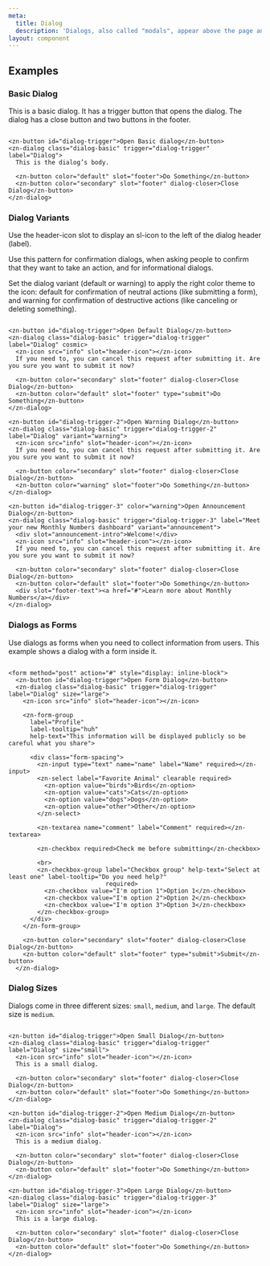 ```yaml
---
meta:
  title: Dialog
  description: 'Dialogs, also called "modals", appear above the page and require the users immediate attention.'
layout: component
---
```


## Examples

### Basic Dialog

This is a basic dialog. It has a trigger button that opens the dialog. The dialog has a close button and two buttons in
the footer.

```html:preview

<zn-button id="dialog-trigger">Open Basic dialog</zn-button>
<zn-dialog class="dialog-basic" trigger="dialog-trigger" label="Dialog">
  This is the dialog’s body.

  <zn-button color="default" slot="footer">Do Something</zn-button>
  <zn-button color="secondary" slot="footer" dialog-closer>Close Dialog</zn-button>
</zn-dialog>
```

### Dialog Variants

Use the header-icon slot to display an sl-icon to the left of the dialog header (label).

Use this pattern for confirmation dialogs, when asking people to confirm that they want to take an action, and for
informational dialogs.

Set the dialog variant (default or warning) to apply the right color theme to the icon: default for confirmation of
neutral actions (like submitting a form), and warning for confirmation of destructive actions (like canceling or
deleting something).

```html:preview

<zn-button id="dialog-trigger">Open Default Dialog</zn-button>
<zn-dialog class="dialog-basic" trigger="dialog-trigger" label="Dialog" cosmic>
  <zn-icon src="info" slot="header-icon"></zn-icon>
  If you need to, you can cancel this request after submitting it. Are you sure you want to submit it now?

  <zn-button color="secondary" slot="footer" dialog-closer>Close Dialog</zn-button>
  <zn-button color="default" slot="footer" type="submit">Do Something</zn-button>
</zn-dialog>

<zn-button id="dialog-trigger-2">Open Warning Dialog</zn-button>
<zn-dialog class="dialog-basic" trigger="dialog-trigger-2" label="Dialog" variant="warning">
  <zn-icon src="info" slot="header-icon"></zn-icon>
  If you need to, you can cancel this request after submitting it. Are you sure you want to submit it now?

  <zn-button color="secondary" slot="footer" dialog-closer>Close Dialog</zn-button>
  <zn-button color="warning" slot="footer">Do Something</zn-button>
</zn-dialog>

<zn-button id="dialog-trigger-3" color="warning">Open Announcement Dialog</zn-button>
<zn-dialog class="dialog-basic" trigger="dialog-trigger-3" label="Meet your new Monthly Numbers dashboard" variant="announcement">
  <div slot="announcement-intro">Welcome!</div>
  <zn-icon src="info" slot="header-icon"></zn-icon>
  If you need to, you can cancel this request after submitting it. Are you sure you want to submit it now?

  <zn-button color="secondary" slot="footer" dialog-closer>Close Dialog</zn-button>
  <zn-button color="default" slot="footer">Do Something</zn-button>
  <div slot="footer-text"><a href="#">Learn more about Monthly Numbers</a></div>
</zn-dialog>
```

### Dialogs as Forms

Use dialogs as forms when you need to collect information from users. This example shows a dialog with a form inside it.

```html:preview

<form method="post" action="#" style="display: inline-block">
  <zn-button id="dialog-trigger">Open Form Dialog</zn-button>
  <zn-dialog class="dialog-basic" trigger="dialog-trigger" label="Dialog" size="large">
    <zn-icon src="info" slot="header-icon"></zn-icon>

    <zn-form-group
      label="Profile"
      label-tooltip="huh"
      help-text="This information will be displayed publicly so be careful what you share">

      <div class="form-spacing">
        <zn-input type="text" name="name" label="Name" required></zn-input>
        <zn-select label="Favorite Animal" clearable required>
          <zn-option value="birds">Birds</zn-option>
          <zn-option value="cats">Cats</zn-option>
          <zn-option value="dogs">Dogs</zn-option>
          <zn-option value="other">Other</zn-option>
        </zn-select>

        <zn-textarea name="comment" label="Comment" required></zn-textarea>

        <zn-checkbox required>Check me before submitting</zn-checkbox>

        <br>
        <zn-checkbox-group label="Checkbox group" help-text="Select at least one" label-tooltip="Do you need help?"
                           required>
          <zn-checkbox value="I'm option 1">Option 1</zn-checkbox>
          <zn-checkbox value="I'm option 2">Option 2</zn-checkbox>
          <zn-checkbox value="I'm option 3">Option 3</zn-checkbox>
        </zn-checkbox-group>
      </div>
    </zn-form-group>

    <zn-button color="secondary" slot="footer" dialog-closer>Close Dialog</zn-button>
    <zn-button color="default" slot="footer" type="submit">Submit</zn-button>
  </zn-dialog>
```

### Dialog Sizes

Dialogs come in three different sizes: `small`, `medium`, and `large`. The default size is `medium`.

```html:preview

<zn-button id="dialog-trigger">Open Small Dialog</zn-button>
<zn-dialog class="dialog-basic" trigger="dialog-trigger" label="Dialog" size="small">
  <zn-icon src="info" slot="header-icon"></zn-icon>
  This is a small dialog.

  <zn-button color="secondary" slot="footer" dialog-closer>Close Dialog</zn-button>
  <zn-button color="default" slot="footer">Do Something</zn-button>
</zn-dialog>

<zn-button id="dialog-trigger-2">Open Medium Dialog</zn-button>
<zn-dialog class="dialog-basic" trigger="dialog-trigger-2" label="Dialog">
  <zn-icon src="info" slot="header-icon"></zn-icon>
  This is a medium dialog.

  <zn-button color="secondary" slot="footer" dialog-closer>Close Dialog</zn-button>
  <zn-button color="default" slot="footer">Do Something</zn-button>
</zn-dialog>

<zn-button id="dialog-trigger-3">Open Large Dialog</zn-button>
<zn-dialog class="dialog-basic" trigger="dialog-trigger-3" label="Dialog" size="large">
  <zn-icon src="info" slot="header-icon"></zn-icon>
  This is a large dialog.

  <zn-button color="secondary" slot="footer" dialog-closer>Close Dialog</zn-button>
  <zn-button color="default" slot="footer">Do Something</zn-button>
</zn-dialog>
```